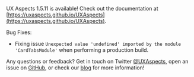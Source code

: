 UX Aspects 1.5.11 is available! Check out the documentation at [https://uxaspects.github.io/UXAspects](https://uxaspects.github.io/UXAspects).

Bug Fixes:
* Fixing issue `Unexpected value 'undefined' imported by the module 'CardTabsModule'` when performing a production build.

Any questions or feedback? Get in touch on Twitter [@UXAspects](https://twitter.com/UXAspects), open an issue on [GitHub](https://github.com/UXAspects/UXAspects/issues), or check our [blog](https://uxaspects.github.io/UXAspects/#/blog) for more information!
